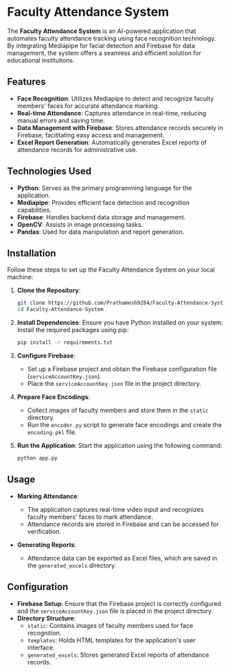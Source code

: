 # Faculty Attendance System

The **Faculty Attendance System** is an AI-powered application that automates faculty attendance tracking using face recognition technology. By integrating Mediapipe for facial detection and Firebase for data management, the system offers a seamless and efficient solution for educational institutions.

## Features

- **Face Recognition**: Utilizes Mediapipe to detect and recognize faculty members' faces for accurate attendance marking.
- **Real-time Attendance**: Captures attendance in real-time, reducing manual errors and saving time.
- **Data Management with Firebase**: Stores attendance records securely in Firebase, facilitating easy access and management.
- **Excel Report Generation**: Automatically generates Excel reports of attendance records for administrative use.

## Technologies Used

- **Python**: Serves as the primary programming language for the application.
- **Mediapipe**: Provides efficient face detection and recognition capabilities.
- **Firebase**: Handles backend data storage and management.
- **OpenCV**: Assists in image processing tasks.
- **Pandas**: Used for data manipulation and report generation.

## Installation

Follow these steps to set up the Faculty Attendance System on your local machine:

1. **Clone the Repository**:
   ```bash
   git clone https://github.com/Prathamesh9284/Faculty-Attendance-System.git
   cd Faculty-Attendance-System
   ```


2. **Install Dependencies**:
   Ensure you have Python installed on your system. Install the required packages using pip:
   ```bash
   pip install -r requirements.txt
   ```


3. **Configure Firebase**:
   - Set up a Firebase project and obtain the Firebase configuration file (`serviceAccountKey.json`).
   - Place the `serviceAccountKey.json` file in the project directory.

4. **Prepare Face Encodings**:
   - Collect images of faculty members and store them in the `static` directory.
   - Run the `encoder.py` script to generate face encodings and create the `encoding.pkl` file.

5. **Run the Application**:
   Start the application using the following command:
   ```bash
   python app.py
   ```


## Usage

- **Marking Attendance**:
  - The application captures real-time video input and recognizes faculty members' faces to mark attendance.
  - Attendance records are stored in Firebase and can be accessed for verification.

- **Generating Reports**:
  - Attendance data can be exported as Excel files, which are saved in the `generated_excels` directory.

## Configuration

- **Firebase Setup**: Ensure that the Firebase project is correctly configured and the `serviceAccountKey.json` file is placed in the project directory.
- **Directory Structure**:
  - `static`: Contains images of faculty members used for face recognition.
  - `templates`: Holds HTML templates for the application's user interface.
  - `generated_excels`: Stores generated Excel reports of attendance records.
